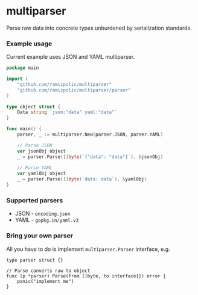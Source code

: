 # multiparser
Parse raw data into concrete types unburdened by serialization standards. 

### Example usage
Current example uses JSON and YAML multiparser.
```go
package main

import (
    "github.com/ramizpolic/multiparser"
    "github.com/ramizpolic/multiparser/parser"
)

type object struct {
    Data string `json:"data" yaml:"data"`
}

func main() {
    parser, _ := multiparser.New(parser.JSON, parser.YAML)

    // Parse JSON
    var jsonObj object
    _ = parser.Parse([]byte(`{"data": "data"}`), &jsonObj)
	
    // Parse YAML
    var yamlObj object
    _ = parser.Parse([]byte(`data: data`), &yamlObj)
}
```

### Supported parsers
- JSON - `encoding.json`
- YAML - `gopkg.in/yaml.v3`

### Bring your own parser
All you have to do is implement `multiparser.Parser` interface, e.g.
```golang
type parser struct {}

// Parse converts raw to object
func (p *parser) Parse(from []byte, to interface{}) error {
    panic("implement me")
}
```
